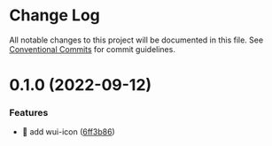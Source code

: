 # Change Log

All notable changes to this project will be documented in this file.
See [Conventional Commits](https://conventionalcommits.org) for commit guidelines.

# 0.1.0 (2022-09-12)


### Features

* 🎸 add wui-icon ([6ff3b86](https://github.com/VictorJSV/angular-mono/commit/6ff3b86d6ec8befdcd2d82a3b2c543f19e5fddb3))
